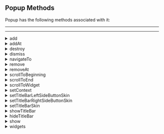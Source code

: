                                 

Popup Methods
-------------

Popup has the following methods associated with it:

* * *

* * *


<details close markdown="block"><summary>add</summary>

* * *

This method is used to add widgets to the Popup. When the widgets are added to the current visible Popup, then the changes will reflect immediately.

<b>Syntax</b>

```

add(widgets)
```

<b>Parameters</b>

widgets

Comma separated list of widgets.

<b>Return Values</b>

None

<b>Exceptions</b>

WidgetError

<b>Remarks</b>

Adding a widget to the Popup or Box hierarchy, which is already a part of the other widget hierarchy, will lead to undefined behaviors. You have to explicitly remove the widget from one hierarchy before adding it to another Popup or Box.

<b>Example</b>

```

//Defining properties for a Popup.
var popBasic ={id:"popUp", title:"PopUP",skin:"popSkin",isModal:true, 
transparencyBehindThePopup:100};

var popLayout ={containerWeight:100, padding:[5,5,5,5]};

var popPSP ={};
  
//Creating the Popup.
var popUp=new voltmx.ui.Popup(popBasic, popLayout, popPSP);

//Adding a label and a button widgets to the popUp. 
//Here label and button widgets should be created already and made accessible. 
**popUp.add(lbl,btn);**
```

<b>Platform Availability</b>

Available on all platforms

* * *

</details>
<details close markdown="block"><summary>addAt</summary>

* * *

This method is used to add widgets to the Popup container at the specified index. Widget is prepended if index <0 and appended at the end of the container if the index > size+1. Size is the number of widgets already present in the container. If a new widget is added or removed will reflect immediately from the Popup hierarchy model perspective, however the changes are displayed when the Popup appears. When the widgets are added to the current visible Popup, then the changes will reflect immediately. Adding a widget to the Popup or Box hierarchy, which is already a part of the other widget hierarchy, will lead to undefined behaviors. You have to explicitly remove the widget from one hierarchy before adding it to another Popup or Box.

<b>Syntax</b>

```

addAt(widgetref,index,animation)
```

<b>Parameters</b>

widgetref

Reference of the name of the widget.

index

Index number at which the widget is to be added.

animation

Optional. This parameter is used to associate an animation at given operation.

The animation parameter has three parameters:

definition

An object defined using voltmx.ui.createAnimation() API. Refer to voltmx.ui.createAnimation in the Volt MX API programmers Guide for more details.

config

As defined in Animation Configuration. For more information, please see the `AnimationConfiguration` object documentation in the Volt MX Iris [API Developer's Guide](../../../Iris/iris_api_dev_guide/content/introduction.md).

callbacks

A dictionary that represents JavaScript functions that work as animation call backs. For more information, see `AnimationConfiguration` object documentation in the Volt MX Iris [API Developer's Guide](../../../Iris/iris_api_dev_guide/content/introduction.md).

<b>Return Values</b>

None

<b>Exceptions</b>

WidgetError

<b>Example</b>

```

//Defining properties for a Popup.
var popBasic ={id:"popUp", title:"PopUP", skin:"popSkin", isModal:true, 
transparencyBehindThePopup:100};

var popLayout ={containerWeight:100, padding:[5,5,5,5]};

var popPSP ={};
  
//Creating the Popup.
var popUp=new voltmx.ui.Popup(popBasic, popLayout, popPSP);

//Adding label to the popUp at 15th index Position. 
//Label should be created already and made accessible . 
**popUp.addAt(lbl,15);**
```

<b>Platform Availability</b>

Available on all platforms

* * *

</details>
<details close markdown="block"><summary>destroy</summary>

* * *

This method is used to destroy any unwanted Popups at any point in time, and allows increasing the application life by reducing the memory usage.

<b>Syntax</b>

```

destroy()
```

<b>Parameters</b>

None

<b>Return Values</b>

None

<b>Exceptions</b>

None

<b>Example</b>

```

//Defining properties for a Popup.
var popBasic ={id:"popUp", title:"PopUP", skin:"popSkin",isModal:true, 
transparencyBehindThePopup:100};

var popLayout ={containerWeight:100, padding:[5,5,5,5]};

var popPSP ={};
  
//Creating the Popup.
var popUp=new voltmx.ui.Popup(popBasic, popLayout, popPSP);

//destroy method call
**popUp.destroy();**
```

<b>Platform Availability</b>

Available on all platforms

* * *

</details>
<details close markdown="block"><summary>dismiss</summary>

* * *

This method is used to dismiss the popup on which this method is called.

<b>Syntax</b>

```

dismiss()
```

<b>Parameters</b>

None

<b>Return Values</b>

None

<b>Exceptions</b>

None

<b>Example</b>

```

//Defining properties for a Popup.
var popBasic ={id:"popUp", title:"PopUP", skin:"popSkin", isModal:true, 
transparencyBehindThePopup:100};

var popLayout ={containerWeight:100,padding:[5,5,5,5]};

var popPSP ={};
  
//Creating the Popup.
var popUp=new voltmx.ui.Popup(popBasic, popLayout, popPSP);

//Dismiss method call.
**popUp.dismiss();**
```

<b>Platform Availability</b>

Available on all platforms

* * *

</details>
<details close markdown="block"><summary>navigateTo</summary>

* * *

This method is used to navigate from one popup to other popup. The popup on which this method is called remains displayed while the content of the popup changes from current popup to given popup.

> **_Note:_** This method is applicable only when the popupStyle is set as POPUP\_TYPE\_NATIVE\_STYLE.

<b>Syntax</b>

```

navigateTo(popupinstance,config);
```

<b>Parameters</b>

popupinstance

Reference to the popup.

config

Optional. For future releases. Not configurable as of now.

<b>Return Values</b>

None

<b>Exceptions</b>

None

<b>Example</b>

```

//Defining properties for a Popup.
var popBasic ={id:"popUp", title:"PopUP", skin:"popSkin", isModal:true, 
transparencyBehindThePopup:100};

var popLayout ={containerWeight:100,padding:[5,5,5,5]};

var popPSP ={};
  
//Creating the Popup.  
var popUp=new voltmx.ui.Popup(popBasic, popLayout, popPSP);

//NavigateTo method call.
**popUp.navigateTo(popupinstance);**
```

<b>Platform Availability</b>

Available on iOS (iPad only) platform

* * *

</details>
<details close markdown="block"><summary>remove</summary>

* * *

This method removes a widget from the Popup container. If a new widget is removed will reflect immediately from the Popup hierarchy model perspective, however the changes are displayed when the Popup appears. When the widgets are added to the current visible Popup, then the changes will reflect immediately.

<b>Syntax</b>

```

remove(widgetref)
```

<b>Parameters</b>

widgetref

Reference of the name of the widget.

<b>Return Values</b>

The current Popup handle is returned.

<b>Exceptions</b>

WidgetError

<b>Example</b>

```

//Defining properties for a Popup.
var popBasic ={id:"popUp", title:"PopUP", skin:"popSkin", isModal:true, 
transparencyBehindThePopup:100};

var popLayout ={containerWeight:100,padding:[5,5,5,5]};

var popPSP ={};

//Creating the Popup.
var popUp=new voltmx.ui.Popup(popBasic, popLayout, popPSP);

//Removing label ,button widgets to the popUp. 
//Here label and button widgets should be created and added to the popUp. 
**popUp.remove(lbl,btn);**
```

<b>Platform Availability</b>

Available on all platforms

* * *

</details>
<details close markdown="block"><summary>removeAt</summary>

* * *

This method removes a widget at the given index from the Popup container. If a new widget is removed will reflect immediately from the Popup hierarchy model perspective, however the changes are displayed when the Popup appears. When the widgets are added to the current visible Popup, then the changes will reflect immediately.

> **_Note:_** If the index is not within the limits then _removeAt_ will be silent and doesn't yield any result.

<b>Syntax</b>

```

removeAt(index)
```

<b>Parameters</b>

index

Specifies the index of the popup.

<b>Return Values</b>

Reference of the name of the widget to be removed.

<b>Exceptions</b>

WidgetError

<b>Example</b>

```

//Defining properties for a Popup.
var popBasic ={id:"popUp", type:constants.POPUP_TYPE_NATIVE,title:"PopUP", 
skin:"popSkin", isModal:true, transparencyBehindThePopup:100};

var popLayout ={containerWeight:100,padding:[5,5,5,5]};

var popPSP ={};

//Creating the Popup.
var popUp=new voltmx.ui.Popup(popBasic, popLayout, popPSP);

//Removing widget from the popUp at 15th index Position. 
**popUp.removeAt(15);**
```

<b>Platform Availability</b>

Available on all platforms

* * *

</details>
<details close markdown="block"><summary>scrollToBeginning</summary>

* * *

This method gives you the control to scroll to the beginning of the Popup.

<b>Syntax</b>

```

scrollToBeginning()
```

<b>Parameters</b>

None

<b>Return Values</b>

None

<b>Exceptions</b>

WidgetError

<b>Example</b>

```

//Defining properties for a Popup.
var popBasic ={id:"popUp", title:"PopUP", skin:"popSkin",isModal:true, 
transparencyBehindThePopup:100};

var popLayout ={containerWeight:100, padding:[5,5,5,5]};

var popPSP ={};

//Creating the Popup.
var popUp=new voltmx.ui.Popup(popBasic, popLayout, popPSP);

//scrollToBeginning method call. 
**popUp.scrollToBeginning();**
```

<b>Platform Availability</b>

Available on all platforms

* * *

</details>
<details close markdown="block"><summary>scrollToEnd</summary>

* * *

This method gives you the control to scroll to the end of the Popup.

<b>Synax</b>

```

scrollToEnd()
```

<b>Parameters</b>

None

<b>Return Values</b>

None

<b>Exceptions</b>

WidgetError

<b>Example</b>

```

//Defining properties for a Popup.
var popBasic ={id:"popUp", title:"PopUP", skin:"popSkin", isModal:true, 
transparencyBehindThePopup:100};

var popLayout ={containerWeight:100,padding:[5,5,5,5]};

var popPSP ={};

//Creating the Popup.
var popUp=new voltmx.ui.Popup(popBasic, popLayout, popPSP);

//scrollToEnd method call. 
**popUp.scrollToEnd();**
```

<b>Platform Availability</b>

Available on all platforms

* * *

</details>
<details close markdown="block"><summary>scrollToWidget</summary>

* * *

This method gives you the control to scroll the widget in the Popup.

<b>Syntax</b>

```

scrollToWidget(widgetref)
```


<b>Parameters</b>

widgetref

Reference of the name of the widget.

<b>Return Values</b>

None

<b>Exceptions</b>

WidgetError

<b>Example</b>

```

//Defining properties for a Popup.
var popBasic ={id:"popUp", title:"PopUP",skin:"popSkin", isModal:true, 
transparencyBehindThePopup:100};

var popLayout ={containerWeight:100, padding:[5,5,5,5]};

var popPSP ={};

//Creating the Popup.
var popUp=new voltmx.ui.Popup(popBasic, popLayout, popPSP);

//Scrolling the popUp to the Label lbl. 
**popUp.scrollToWidget(lbl);**
```

<b>Platform Availability</b>

Available on all platforms

* * *

</details>
<details close markdown="block"><summary>setContext</summary>

* * *

Specifies the popup that must be displayed for the context and also helps you to position the popup on the screen. The popup can be positioned relative to a widget on the screen and _setcontext_ enables you to do that.

The context contains information regarding the _widget_ for which the popup must be shown and also the _anchoring_ of the popup on the widget (left, right, center, top, or bottom).

Additionally for the iPhone platform, you can choose to specify the _sizetoanchorwidth_, a boolean property. If you set the value to true, the popup width is made equal to the width of the anchor. If the value is _false_ (default value), the popup takes the width allocated in the popup properties.

<b>Syntax</b>

```

setContext(context)
```

<b>Parameters</b>

context

Set of key value pairs providing information about the widget and the anchoring used to position the popup on the screen.

> Following are the key value pairs of this JSObject:

> sizetoanchorwidth \[Boolean\] - Mandatory (applicable on iPhone)

> Specifies if the width of the popup has to be the same as that of the widget relative to which it has been anchored.

> anchor \[String\] - Mandatory

> It is a set of flags that are used to anchor the popup with respect to the dimensions of the widget. Possible values are (_"top", "bottom", "right", "left"_). Additionally native popupover style (POPUP\_TYPE\_NATIVE\_STYLE) on iPad supports "any". When you set this property, the popup is anchored to the best possible position around another widget.

> widget (widgetref) - Mandatory

> Reference to an existing widget with respect to which the Popup has to be anchored (Pass the Formid if the popup is to be positioned with respect to a Form. This Form is assumed to be the form on which the popup will be overlaid).

<b>Return Values</b>

None

<b>Exceptions</b>

None

<b>Example</b>

```

//Defining properties for a Popup.
var popBasic ={id:"popUp", title:"PopUP", skin:"popSkin", isModal:true, 
transparencyBehindThePopup:100};

var popLayout ={containerWeight:100,padding:[5,5,5,5]};

var popPSP ={};

//Creating the Popup.
var popUp=new voltmx.ui.Popup(popBasic, popLayout, popPSP);

//Defining the context Object
var context1={"widget":frmApis.label22,"anchor":"bottom","sizetoanchorwidth":false};		
  
//setContext method call
**popUp.setContext(context1);**
```

<b>Platform Availability</b>

Available on all platforms.

* * *

</details>
<details close markdown="block"><summary>setTitleBarLeftSideButtonSkin</summary>

* * *

This method enables you to set the properties for a left-side button of a titlebar.

> **_Note:_** The setTitleBarLeftSideButtonSkin method is supported only for IPAD when the popupStyle is set to POPUP\_TYPE\_NATIVE\_STYLE.

<b>Syntax</b>

```

setTitleBarLeftSideButtonSkin(text,skin,callback);
```


<b>Parameters</b>

text

Specifies the text of the title bar left side button.

skin

Specifies the skin of the button. It supports fontColor, fontSize, and Image properties.

callback

An event callback is invoked by the platform when the user performs a click action.

<b>Return Values</b>

None

<b>Exceptions</b>

None

<b>Example</b>

```

//Defining properties for a Popup.
var popBasic ={id:"popUp", title:"PopUP", skin:"popSkin", isModal:true, 
transparencyBehindThePopup:100};

var popLayout ={containerWeight:100,padding:[5,5,5,5]};

var popPSP ={};

//Creating the Popup.
var popUp=new voltmx.ui.Popup(popBasic, popLayout, popPSP);

//Defining the context Object
var context1={"widget":frmApis.label22,"anchor":"bottom","sizetoanchorwidth":false};		
  
//setTitleBarLeftSideButtonSkin method call
**popUp.setTitleBarLeftSideButtonSkin(title, image, handler);**
```

<b>Platform Availability</b>

This method is available on iPhone/iPad.

* * *

</details>
<details close markdown="block"><summary>setTitleBarRightSideButtonSkin</summary>

* * *

This method enables you to set the properties for a right-side button of a titlebar.

> **_Note:_** The setTitleBarRightSideButtonSkin method is supported only for IPAD when the popupStyle is set to POPUP\_TYPE\_NATIVE\_STYLE.

<b>Syntax</b>

```

setTitleBarRightSideButtonSkin(title,image,handler);
```


<b>Parameters</b>

text

Specifies the text of the title bar right side button.

skin

Specifies the skin of the button. It supports fontColor, fontSize, and Image properties.

callback

An event callback is invoked by the platform when the user performs a click action.

<b>Return Values</b>

None

<b>Exceptions</b>

None

<b>Example</b>

```

//Defining properties for a Popup.
var popBasic ={id:"popUp", title:"PopUP", skin:"popSkin", isModal:true, 
transparencyBehindThePopup:100};

var popLayout ={containerWeight:100,padding:[5,5,5,5]};

var popPSP ={};

//Creating the Popup.
var popUp=new voltmx.ui.Popup(popBasic, popLayout, popPSP);

//Defining the context Object
var context1={"widget":frmApis.label22,"anchor":"bottom","sizetoanchorwidth":false};		

//setTitleBarRightSideButtonSkin method call
**popUp.setTitleBarRightSideButtonSkin(title, image, handler);**
```

<b>Platform Availability</b>

This method is available on iPhone/iPad.

* * *

</details>
<details close markdown="block"><summary>setTitleBarSkin</summary>

* * *

This method enables you to set the skin for a titlebar of a popup.

> **_Note:_** The setTitleBarSkin method is supported only for IPAD when the popupStyle is set to POPUP\_TYPE\_NATIVE\_STYLE.

<b>Syntax</b>

```

setTitleBarSkin()
```

<b>Parameters</b>

skin

Reference to the skin.

<b>Return Values</b>

None

<b>Exceptions</b>

None

<b>Example</b>

```

//Defining properties for a Popup.
var popBasic ={id:"popUp", title:"PopUP", skin:"popSkin", isModal:true, 
transparencyBehindThePopup:100};

var popLayout ={containerWeight:100,padding:[5,5,5,5]};

var popPSP ={};

//Creating the Popup.
var popUp=new voltmx.ui.Popup(popBasic, popLayout, popPSP);

//Defining the context Object
var context1={"widget":frmApis.label22,"anchor":"bottom","sizetoanchorwidth":false};		

//setTitleBarSkin method call
**popUp.setTitleBarSkin(skin);**
```

<b>Platform Availability</b>

This method is available on iPhone/iPad.

* * *

</details>
<details close markdown="block"><summary>showTitleBar</summary>

* * *

This method gives you the control to show a titlebar within a popup.

> **_Note:_** The showTitleBar method is supported only for IPAD when the popupStyle is set to POPUP\_TYPE\_NATIVE\_STYLE.

<b>Syntax</b>

```

showTitleBar()
```

<b>Parameters</b>

None

<b>Return Values</b>

None

<b>Exceptions</b>

None

<b>Example</b>

```

//Defining properties for a Popup.
var popBasic ={id:"popUp", title:"PopUP", skin:"popSkin", isModal:true, 
transparencyBehindThePopup:100};

var popLayout ={containerWeight:100,padding:[5,5,5,5]};

var popPSP ={};  
  
//Creating the Popup.  
var popUp=new voltmx.ui.Popup(popBasic, popLayout, popPSP);  
  
//Defining the context Object
var context1={"widget":frmApis.label22,"anchor":"bottom","sizetoanchorwidth":false};		
  
//showTitleBar method call
**popUp.showTitleBar();**
```

<b>Platform Availability</b>

This method is available on iPhone/iPad.

* * *

</details>
<details close markdown="block"><summary>hideTitleBar</summary>

* * *

This method gives you the control to hide a titlebar within a popup.

> **_Note:_** The hideTitleBar method is supported only for IPAD when the popupStyle is set to POPUP\_TYPE\_NATIVE\_STYLE.

<b>Syntax</b>

```

hideTitleBar()
```

<b>Parameters</b>

None

<b>Return Values</b>

None

<b>Exceptions</b>

None

<b>Example</b>

```

//Defining properties for a Popup.
var popBasic ={id:"popUp", title:"PopUP", skin:"popSkin", isModal:true, 
transparencyBehindThePopup:100};

var popLayout ={containerWeight:100,padding:[5,5,5,5]};

var popPSP ={};  
  
//Creating the Popup.  
var popUp=new voltmx.ui.Popup(popBasic, popLayout, popPSP);  
  
//Defining the context Object
var context1={"widget":frmApis.label22,"anchor":"bottom","sizetoanchorwidth":false};		
  
//hideTitleBar method call
**popUp.hideTitleBar();**
```

<b>Platform Availability</b>

This method is available on iPhone/iPad.

* * *

</details>
<details close markdown="block"><summary>show</summary>

* * *

Displays the popup on to the screen.

<b>Syntax</b>

```

show()
```

<b>Parameters</b>

None

<b>Return Values</b>

None

<b>Exceptions</b>

None

<b>Example</b>

```

//Defining properties for a Popup.
var popBasic ={id:"popUp", title:"PopUP", skin:"popSkin", isModal:true, 
transparencyBehindThePopup:100};

var popLayout ={containerWeight:100,padding:[5,5,5,5]};

var popPSP ={};

//Creating the Popup.
var popUp=new voltmx.ui.Popup(popBasic, popLayout, popPSP);

//show method call
**popUp.show();**
```

<b>Platform Availability</b>

This method is available on iPhone/iPad, and Windows Desktop platforms.

* * *

</details>
<details close markdown="block"><summary>widgets</summary>

* * *

Returns an array of the widget references which are direct children of the popup.

<b>Syntax</b>

```

widgets()
```

<b>Parameters</b>

None

<b>Return Values</b>

This method returns _Read only_ array of widget references. Modifying the array and changing the position of widgets in this array doesn't reflect in the Form hierarchy, however you can get handle to the widgets through this array and modify the widgets through widget level methods as exposed by individual widgets.

<b>Exceptions</b>

WidgetError

<b>Example</b>

```

//Defining properties for a Popup.
var popBasic ={id:"popUp", title:"PopUP", skin:"popSkin", isModal:true, 
transparencyBehindThePopup:100};

var popLayout ={containerWeight:100,padding:[5,5,5,5]};

var popPSP ={};
  
//Creating the Popup.
var popUp=new voltmx.ui.Popup(popBasic, popLayout, popPSP);

//Collecting all the widgets of the PopUp into array and displaying the references.
**wigArr = popUp.widgets();**	
alert("Widgets are::"+wigArr);
```

<b>Platform Availability</b>

Available on all platforms

* * *

</details>

